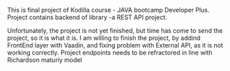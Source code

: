 

This is final project of Kodilla course - JAVA bootcamp Developer Plus. Project contains backend of library -a REST API project.

Unfortunately, the project is not yet finished, but time has come to send the project, so it is what it is. I am willing to finish the project, by addind FrontEnd layer with Vaadin, and fixing problem with External API, as it is not working correctly. Project endpoints needs to be refractored in line with Richardson maturiy model
